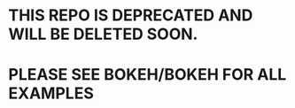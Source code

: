 

# THIS REPO IS DEPRECATED AND WILL BE DELETED SOON. 

# PLEASE SEE BOKEH/BOKEH FOR ALL EXAMPLES


